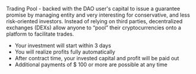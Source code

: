 Trading Pool - backed with the DAO user's capital to issue a guarantee promise by managing entity and very interesting for conservative, and less risk-oriented investors. Instead of relying on third parties, decentralized exchanges (DEXs) allow anyone to “pool” their cryptocurrencies onto a platform to facilitate trades.

- Your investment will start within 3 days
- You will realize profits fully automatically
- After contract time, your invested capital and profit will be paid out
- Additional payments of $ 100 or more are possible at any time